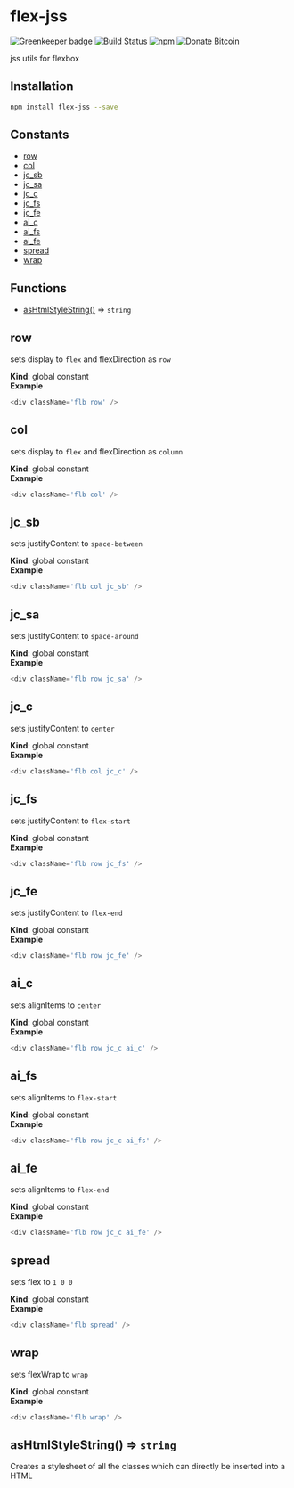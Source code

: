 # flex-jss

[![Greenkeeper badge](https://badges.greenkeeper.io/tusharmath/flex-jss.svg)](https://greenkeeper.io/)
[![Build Status](https://travis-ci.org/tusharmath/flex-jss.svg?branch=master)](https://travis-ci.org/tusharmath/flex-jss)
[![npm](https://img.shields.io/npm/v/flex-jss.svg)](https://www.npmjs.com/package/flex-jss)
[![Donate Bitcoin](https://img.shields.io/badge/donate-bitcoin-green.svg)](https://www.coinbase.com/tusharmath)

jss utils for flexbox

## Installation

```bash
npm install flex-jss --save
```

## Constants

* [row](#row)
* [col](#col)
* [jc_sb](#jc_sb)
* [jc_sa](#jc_sa)
* [jc_c](#jc_c)
* [jc_fs](#jc_fs)
* [jc_fe](#jc_fe)
* [ai_c](#ai_c)
* [ai_fs](#ai_fs)
* [ai_fe](#ai_fe)
* [spread](#spread)
* [wrap](#wrap)

## Functions

* [asHtmlStyleString()](#asHtmlStyleString) ⇒ <code>string</code>

<a name="row"></a>

## row
sets display to `flex` and flexDirection as `row`

**Kind**: global constant  
**Example**  
```js
<div className='flb row' />
```
<a name="col"></a>

## col
sets display to `flex` and flexDirection as `column`

**Kind**: global constant  
**Example**  
```js
<div className='flb col' />
```
<a name="jc_sb"></a>

## jc_sb
sets justifyContent to `space-between`

**Kind**: global constant  
**Example**  
```js
<div className='flb col jc_sb' />
```
<a name="jc_sa"></a>

## jc_sa
sets justifyContent to `space-around`

**Kind**: global constant  
**Example**  
```js
<div className='flb row jc_sa' />
```
<a name="jc_c"></a>

## jc_c
sets justifyContent to `center`

**Kind**: global constant  
**Example**  
```js
<div className='flb col jc_c' />
```
<a name="jc_fs"></a>

## jc_fs
sets justifyContent to `flex-start`

**Kind**: global constant  
**Example**  
```js
<div className='flb row jc_fs' />
```
<a name="jc_fe"></a>

## jc_fe
sets justifyContent to `flex-end`

**Kind**: global constant  
**Example**  
```js
<div className='flb row jc_fe' />
```
<a name="ai_c"></a>

## ai_c
sets alignItems to `center`

**Kind**: global constant  
**Example**  
```js
<div className='flb row jc_c ai_c' />
```
<a name="ai_fs"></a>

## ai_fs
sets alignItems to `flex-start`

**Kind**: global constant  
**Example**  
```js
<div className='flb row jc_c ai_fs' />
```
<a name="ai_fe"></a>

## ai_fe
sets alignItems to `flex-end`

**Kind**: global constant  
**Example**  
```js
<div className='flb row jc_c ai_fe' />
```
<a name="spread"></a>

## spread
sets flex to `1 0 0`

**Kind**: global constant  
**Example**  
```js
<div className='flb spread' />
```
<a name="wrap"></a>

## wrap
sets flexWrap to `wrap`

**Kind**: global constant  
**Example**  
```js
<div className='flb wrap' />
```
<a name="asHtmlStyleString"></a>

## asHtmlStyleString() ⇒ <code>string</code>
Creates a stylesheet of all the classes which can directly be inserted into a
HTML <style> tag
By default all the css classes get prefixed with `.flb`.

**Kind**: global function  
